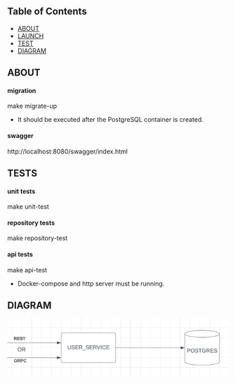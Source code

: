 ## Table of Contents

- [ABOUT](#about)
- [LAUNCH](#launch)
- [TEST](#tests)
- [DIAGRAM](#diagram)


## ABOUT
#### migration
make migrate-up
- It should be executed after the PostgreSQL container is created.

#### swagger
http://localhost:8080/swagger/index.html

## TESTS
#### unit tests
make unit-test

#### repository tests
make repository-test  <br>


#### api tests
make api-test  <br>
- Docker-compose and http server must be running.


## DIAGRAM
![Alt text](./doc/diagram.png?raw=true "High level diagram")


